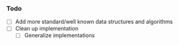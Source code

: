 ### Todo

- [ ] Add more standard/well known data structures and algorithms 
- [ ] Clean up implementation
  - [ ] Generalize implementations 
